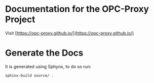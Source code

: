 # Documentation for the OPC-Proxy Project

Visit [https://opc-proxy.github.io/](https://opc-proxy.github.io/)

# Generate the Docs 

It is generated using Sphynx, to do so run:
```bash
sphinx-build source/ .
```
